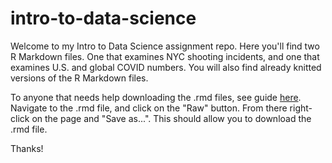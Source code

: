 # intro-to-data-science

Welcome to my Intro to Data Science assignment repo. Here you'll find two R Markdown files. One that examines NYC shooting incidents, and one that examines U.S. and global COVID numbers. You will also find already knitted versions of the R Markdown files.

To anyone that needs help downloading the .rmd files, see guide [here](https://blog.hubspot.com/website/download-from-github?hubs_content=blog.hubspot.com%2Fwebsite%2Fdownload-from-github&hubs_content-cta=downloading%20a%20file). 
Navigate to the .rmd file, and click on the "Raw" button. From there right-click on the page and "Save as...". This should allow you to download the .rmd file.

Thanks!
